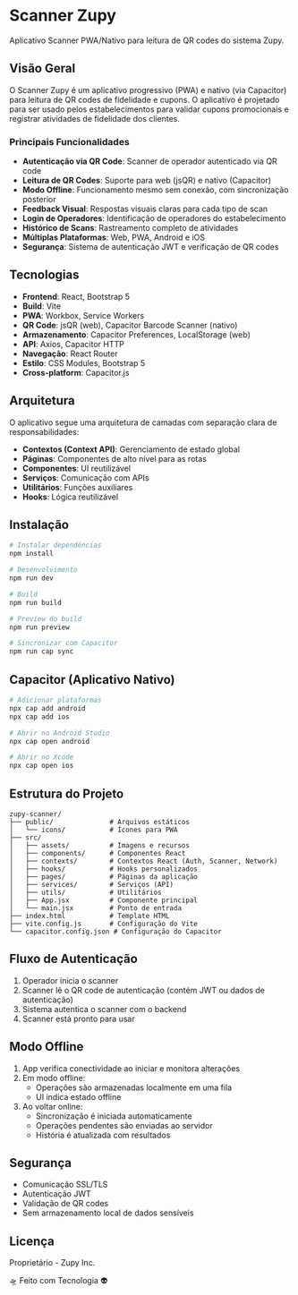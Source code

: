 # Scanner Zupy

Aplicativo Scanner PWA/Nativo para leitura de QR codes do sistema Zupy.

## Visão Geral

O Scanner Zupy é um aplicativo progressivo (PWA) e nativo (via Capacitor) para leitura de QR codes de fidelidade e cupons.
O aplicativo é projetado para ser usado pelos estabelecimentos para validar cupons promocionais e registrar atividades
de fidelidade dos clientes.

### Principais Funcionalidades

- **Autenticação via QR Code**: Scanner de operador autenticado via QR code
- **Leitura de QR Codes**: Suporte para web (jsQR) e nativo (Capacitor)
- **Modo Offline**: Funcionamento mesmo sem conexão, com sincronização posterior
- **Feedback Visual**: Respostas visuais claras para cada tipo de scan
- **Login de Operadores**: Identificação de operadores do estabelecimento
- **Histórico de Scans**: Rastreamento completo de atividades
- **Múltiplas Plataformas**: Web, PWA, Android e iOS
- **Segurança**: Sistema de autenticação JWT e verificação de QR codes

## Tecnologias

- **Frontend**: React, Bootstrap 5
- **Build**: Vite
- **PWA**: Workbox, Service Workers
- **QR Code**: jsQR (web), Capacitor Barcode Scanner (nativo)
- **Armazenamento**: Capacitor Preferences, LocalStorage (web)
- **API**: Axios, Capacitor HTTP
- **Navegação**: React Router
- **Estilo**: CSS Modules, Bootstrap 5
- **Cross-platform**: Capacitor.js

## Arquitetura

O aplicativo segue uma arquitetura de camadas com separação clara de responsabilidades:

- **Contextos (Context API)**: Gerenciamento de estado global
- **Páginas**: Componentes de alto nível para as rotas
- **Componentes**: UI reutilizável
- **Serviços**: Comunicação com APIs
- **Utilitários**: Funções auxiliares
- **Hooks**: Lógica reutilizável

## Instalação

```bash
# Instalar dependências
npm install

# Desenvolvimento
npm run dev

# Build
npm run build

# Preview do build
npm run preview

# Sincronizar com Capacitor
npm run cap sync
```

## Capacitor (Aplicativo Nativo)

```bash
# Adicionar plataformas
npx cap add android
npx cap add ios

# Abrir no Android Studio
npx cap open android

# Abrir no Xcode
npx cap open ios
```

## Estrutura do Projeto

```
zupy-scanner/
├── public/              # Arquivos estáticos
│   └── icons/           # Ícones para PWA
├── src/
│   ├── assets/          # Imagens e recursos 
│   ├── components/      # Componentes React
│   ├── contexts/        # Contextos React (Auth, Scanner, Network)
│   ├── hooks/           # Hooks personalizados
│   ├── pages/           # Páginas da aplicação
│   ├── services/        # Serviços (API)
│   ├── utils/           # Utilitários
│   ├── App.jsx          # Componente principal
│   └── main.jsx         # Ponto de entrada
├── index.html           # Template HTML
├── vite.config.js       # Configuração do Vite
└── capacitor.config.json # Configuração do Capacitor
```

## Fluxo de Autenticação

1. Operador inicia o scanner
2. Scanner lê o QR code de autenticação (contém JWT ou dados de autenticação)
3. Sistema autentica o scanner com o backend
4. Scanner está pronto para usar

## Modo Offline

1. App verifica conectividade ao iniciar e monitora alterações
2. Em modo offline:
   - Operações são armazenadas localmente em uma fila
   - UI indica estado offline
3. Ao voltar online:
   - Sincronização é iniciada automaticamente
   - Operações pendentes são enviadas ao servidor
   - História é atualizada com resultados

## Segurança

- Comunicação SSL/TLS
- Autenticação JWT
- Validação de QR codes
- Sem armazenamento local de dados sensíveis

## Licença

Proprietário - Zupy Inc.

🛸 Feito com Tecnologia 👽
